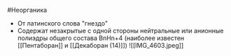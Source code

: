 #Неорганика 
- От латинского слова "гнездо"
- Содержат незакрытые с одной стороны нейтральные или анионные полиэдры общего состава BnHn+4 (наиболее известен [[Пентаборан]] и [[Декаборан (14)]]) 
![[IMG_4603.jpeg]]